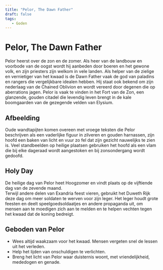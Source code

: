 ```yaml
---
title: "Pelor, The Dawn Father"
draft: false
tags:
   - Goden
---
```

# Pelor, The Dawn Father
Pelor heerst over de zon en de zomer. Als heer van de landbouw en voorbode van de oogst wordt hij aanbeden door boeren en het gewone volk, en zijn priesters zijn welkom in vele landen. Als helper van de zielige en vernietiger van het kwaad is de Dawn Father vaak de god van paladins en rangers die vergelijkbare idealen hebben. Hij staat ook bekend om zijn nederlaag van de Chained Oblivion en wordt vereerd door degenen die op aberrations jagen. Pelor is vaak te vinden in het Fort van de Zon, een glanzende, gouden citadel die levendig leven brengt in de kale boomgaarden van de gezegende velden van Elysium.
## Afbeelding
Oude wandtapijten komen overeen met vroege teksten die Pelor beschrijven als een vaderlijke figuur in zilveren en gouden harnassen, zijn hoofd een baken van licht en vuur zo fel dat zijn gezicht nauwelijks te zien is. Veel standbeelden op heilige plaatsen gebruiken het hoofd als een vlam die bij elke dageraad wordt aangestoken en bij zonsondergang wordt gedoofd.
## Holy Day
De heilige dag van Pelor heet Hoogzomer en vindt plaats op de vijftiende dag van de zevende maand.  
Terwijl andere delen van Exandria feest vieren, gebruikt het Duweth Rijk deze dag om meer soldaten te werven voor zijn leger. Het leger houdt grote feesten en deelt speelgoedsoldaatjes en andere propaganda uit, om mensen aan te moedigen zich aan te melden en te helpen vechten tegen het kwaad dat de koning bedreigt.

## Geboden van Pelor
- Wees altijd waakzaam voor het kwaad. Mensen vergeten snel de lessen uit het verleden.
- Help het lijden van onschuldigen te verlichten.
- Breng het licht van Pelor waar duisternis woont, met vriendelijkheid, mededogen en genade.